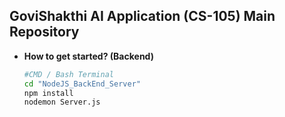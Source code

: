## GoviShakthi AI Application (CS-105) Main Repository
     
- **How to get started? (Backend)**
    ```bash
    #CMD / Bash Terminal
    cd "NodeJS_BackEnd_Server"
    npm install
    nodemon Server.js
    ```